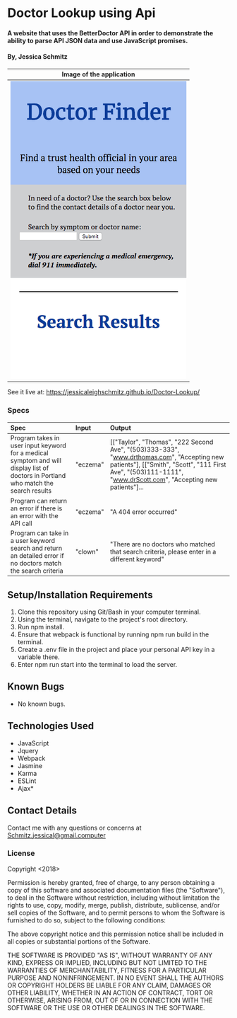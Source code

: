 # Doctor Lookup using Api

#### A website that uses the BetterDoctor API in order to demonstrate the ability to parse API JSON data and use JavaScript promises.

#### **By, Jessica Schmitz**

| Image of the application |
| ------------------------ |
| ![application screenshot](src/images/doctor-finder.png) |

See it live at: https://jessicaleighschmitz.github.io/Doctor-Lookup/

### Specs
| Spec | Input | Output |
| :-------------     | :------------- | :------------- |
| Program takes in user input keyword for a medical symptom and will display list of doctors in Portland who match the search results | "eczema" | [["Taylor", "Thomas", "222 Second Ave", "(503)333-333", "www.drthomas.com", "Accepting new patients"], [["Smith", "Scott", "111 First Ave", "(503)111-1111", "www.drScott.com", "Accepting new patients"]...|
| Program can return an error if there is an error with the API call | "eczema" | "A 404 error occurred" |
| Program can take in a user keyword search and return an detailed error if no doctors match the search criteria | "clown" | "There are no doctors who matched that search criteria, please enter in a different keyword" |


## Setup/Installation Requirements

1. Clone this repository using Git/Bash in your computer terminal.
2. Using the terminal, navigate to the project's root directory.
3. Run npm install.
4. Ensure that webpack is functional by running npm run build in the terminal.
5. Create a .env file in the project and place your personal API key in a variable there.
6. Enter npm run start into the terminal to load the server.

## Known Bugs
 * No known bugs.

## Technologies Used
 * JavaScript
 * Jquery
 * Webpack
 * Jasmine
 * Karma
 * ESLint
 * Ajax*

## Contact Details

Contact me with any questions or concerns at Schmitz.jessical@gmail.computer

### License

Copyright <2018> <Jessica Schmitz>

Permission is hereby granted, free of charge, to any person obtaining a copy of this software and associated documentation files (the "Software"), to deal in the Software without restriction, including without limitation the rights to use, copy, modify, merge, publish, distribute, sublicense, and/or sell copies of the Software, and to permit persons to whom the Software is furnished to do so, subject to the following conditions:

The above copyright notice and this permission notice shall be included in all copies or substantial portions of the Software.

THE SOFTWARE IS PROVIDED "AS IS", WITHOUT WARRANTY OF ANY KIND, EXPRESS OR IMPLIED, INCLUDING BUT NOT LIMITED TO THE WARRANTIES OF MERCHANTABILITY, FITNESS FOR A PARTICULAR PURPOSE AND NONINFRINGEMENT. IN NO EVENT SHALL THE AUTHORS OR COPYRIGHT HOLDERS BE LIABLE FOR ANY CLAIM, DAMAGES OR OTHER LIABILITY, WHETHER IN AN ACTION OF CONTRACT, TORT OR OTHERWISE, ARISING FROM, OUT OF OR IN CONNECTION WITH THE SOFTWARE OR THE USE OR OTHER DEALINGS IN THE SOFTWARE.
